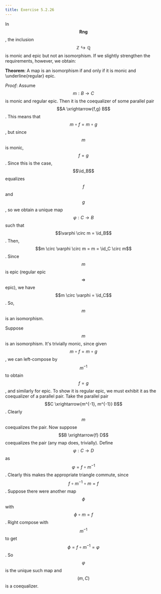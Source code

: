 ```yaml
---
title: Exercise 5.2.26
---
```



In $$\mathbf{Rng}$$, the inclusion $$\mathbb{Z} \hookrightarrow \mathbb{Q}$$ is monic and epic but not an isomorphism.
If we slightly strengthen the requirements, however, we obtain:

**Theorem**:
A map is an isomorphism if and only if it is monic and \underline{regular} epic.


*Proof*:
Assume $$m : B \rightarrow C$$ is monic and regular epic.
Then it is the coequalizer of some parallel pair $$A \xrightarrow{f,g} B$$.
This means that $$m \circ f = m \circ g$$, but since $$m$$ is monic, $$f = g$$.
Since this is the case, $$\id_B$$ equalizes $$f$$ and $$g$$, so we obtain a unique map $$\varphi : C \rightarrow B$$ such that $$\varphi \circ m = \id_B$$.
Then, $$m \circ \varphi \circ m = m = \id_C \circ m$$.
Since $$m$$ is epic (regular epic $$\Rightarrow$$ epic), we have $$m \circ \varphi = \id_C$$.
So, $$m$$ is an isomorphism.

Suppose $$m$$ is an isomorphism.
It's trivially monic, since given $$m \circ f = m \circ g$$, we can left-compose by $$m^{-1}$$ to obtain $$f = g$$, and similarly for epic.
To show it is regular epic, we must exhibit it as the coequalizer of a parallel pair.
Take the parallel pair $$C \xrightarrow{m^{-1}, m^{-1}} B$$.
Clearly $$m$$ coequalizes the pair.
Now suppose $$B \xrightarrow{f} D$$ coequalizes the pair (any map does, trivially).
Define $$\varphi : C \rightarrow D$$ as $$\varphi = f \circ m^{-1}$$.
Clearly this makes the appropriate triangle commute, since $$f \circ m^{-1} \circ m = f$$.
Suppose there were another map $$\phi$$ with $$\phi \circ m = f$$.
Right compose with $$m^{-1}$$ to get $$\phi = f \circ m^{-1} = \varphi$$.
So $$\varphi$$ is the unique such map and $$(m, C)$$ is a coequalizer.
